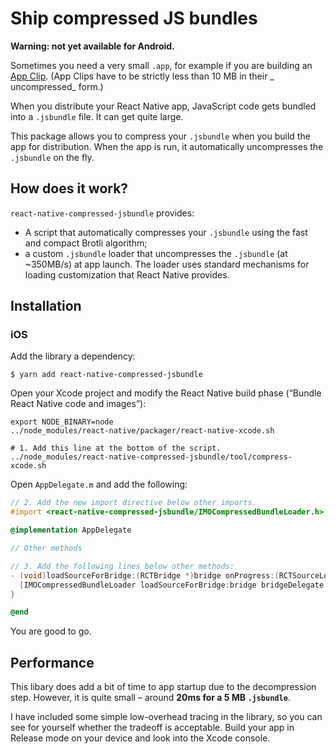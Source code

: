 # Ship compressed JS bundles

**Warning: not yet available for Android.**

Sometimes you need a very small `.app`, for example if you are building
an [App Clip](https://developer.apple.com/app-clips/). (App Clips have to be strictly less than 10 MB in their _
uncompressed_ form.)

When you distribute your React Native app, JavaScript code gets bundled into a `.jsbundle` file. It can get quite large.

This package allows you to compress your `.jsbundle` when you build the app for distribution. When the app is run, it
automatically uncompresses the `.jsbundle` on the fly.

## How does it work?

`react-native-compressed-jsbundle` provides:

- A script that automatically compresses your `.jsbundle` using the fast and compact Brotli algorithm;
- a custom `.jsbundle` loader that uncompresses the `.jsbundle` (at ~350MB/s) at app launch. The loader uses standard mechanisms for loading customization that React Native provides.

## Installation

### iOS

Add the library a dependency:

```shell
$ yarn add react-native-compressed-jsbundle
```

Open your Xcode project and modify the React Native build phase (“Bundle React Native code and images”):

```shell
export NODE_BINARY=node
../node_modules/react-native/packager/react-native-xcode.sh

# 1. Add this line at the bottom of the script.
../node_modules/react-native-compressed-jsbundle/tool/compress-xcode.sh 
```

Open `AppDelegate.m` and add the following:

```objectivec
// 2. Add the new import directive below other imports.
#import <react-native-compressed-jsbundle/IMOCompressedBundleLoader.h>

@implementation AppDelegate

// Other methods

// 3. Add the following lines below other methods:
- (void)loadSourceForBridge:(RCTBridge *)bridge onProgress:(RCTSourceLoadProgressBlock)onProgress onComplete:(RCTSourceLoadBlock)loadCallback {
  [IMOCompressedBundleLoader loadSourceForBridge:bridge bridgeDelegate:self onProgress:onProgress onComplete:loadCallback];
}

@end
```

You are good to go.

## Performance

This libary does add a bit of time to app startup due to the decompression step. However, it is quite small – around **20ms for a 5 MB `.jsbundle`**. 

I have included some simple low-overhead tracing in the library, so you can see for yourself whether the tradeoff is
acceptable. Build your app in Release mode on your device and look into the Xcode console.

